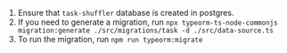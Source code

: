 1. Ensure that `task-shuffler` database is created in postgres.
2. If you need to generate a migration, run `npx typeorm-ts-node-commonjs migration:generate ./src/migrations/task -d ./src/data-source.ts`
3. To run the migration, run `npm run typeorm:migrate`
